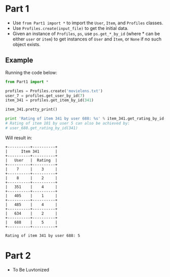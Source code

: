 # Part 1

-   Use `from Part1 import *` to import the `User`, `Item`, and `Profiles` classes.
-   Use `Profiles.create(input_file)` to get the initial data.
-   Given an instance of `Profiles`, `ps`, use `ps.get_*_by_id` (where \* can be either `user` or `item`) to get instances of `User` and `Item`, or `None` if no such object exists.

## Example

Running the code below:

```python
from Part1 import *

profiles = Profiles.create('movielens.txt')
user_7 = profiles.get_user_by_id(7)
item_341 = profiles.get_item_by_id(341)

item_341.pretty_print()

print 'Rating of item 341 by user 688: %s' % item_341.get_rating_by_id(688)
# Rating of item 101 by user 5 can also be achieved by:
# user_688.get_rating_by_id(341)
```


Will result in:

    +----------+----------+
    |      Item 341       |
    +----------+----------+
    |   User   |  Rating  |
    +----------+----------+
    |    7     |    3     |
    +----------+----------+
    |    8     |    2     |
    +----------+----------+
    |   351    |    4     |
    +----------+----------+
    |   405    |    1     |
    +----------+----------+
    |   485    |    4     |
    +----------+----------+
    |   634    |    2     |
    +----------+----------+
    |   688    |    5     |
    +----------+----------+
    
    Rating of item 341 by user 688: 5

# Part 2

-   To Be Luvtonized
